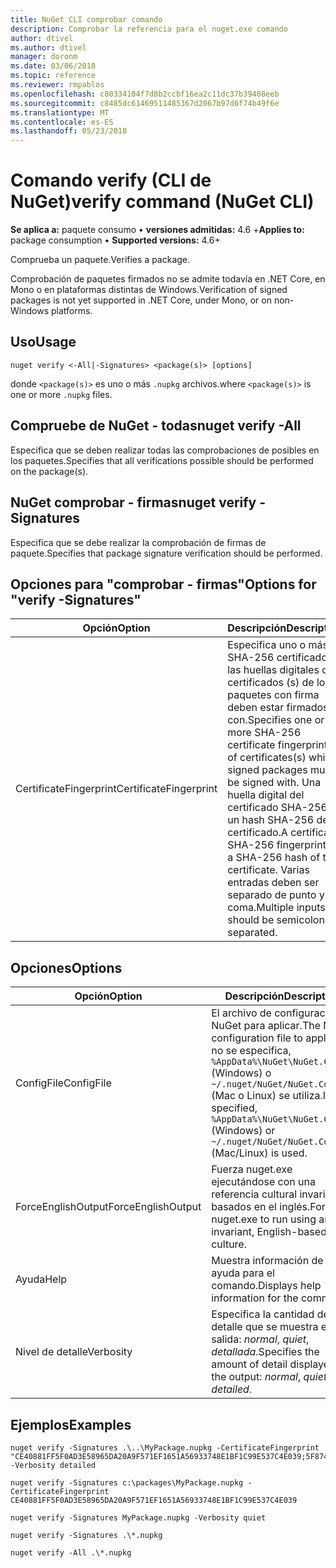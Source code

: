 ```yaml
---
title: NuGet CLI comprobar comando
description: Comprobar la referencia para el nuget.exe comando
author: dtivel
ms.author: dtivel
manager: doronm
ms.date: 03/06/2018
ms.topic: reference
ms.reviewer: rmpablos
ms.openlocfilehash: c80334104f7d8b2ccbf16ea2c11dc37b39408eeb
ms.sourcegitcommit: c8485dc61469511485367d2067b97d6f74b49f6e
ms.translationtype: MT
ms.contentlocale: es-ES
ms.lasthandoff: 05/23/2018
---
```

# <a name="verify-command-nuget-cli"></a><span data-ttu-id="70b08-103">Comando verify (CLI de NuGet)</span><span class="sxs-lookup"><span data-stu-id="70b08-103">verify command (NuGet CLI)</span></span>

<span data-ttu-id="70b08-104">**Se aplica a:** paquete consumo &bullet; **versiones admitidas:** 4.6 +</span><span class="sxs-lookup"><span data-stu-id="70b08-104">**Applies to:** package consumption &bullet; **Supported versions:** 4.6+</span></span>

<span data-ttu-id="70b08-105">Comprueba un paquete.</span><span class="sxs-lookup"><span data-stu-id="70b08-105">Verifies a package.</span></span>

<span data-ttu-id="70b08-106">Comprobación de paquetes firmados no se admite todavía en .NET Core, en Mono o en plataformas distintas de Windows.</span><span class="sxs-lookup"><span data-stu-id="70b08-106">Verification of signed packages is not yet supported in .NET Core, under Mono, or on non-Windows platforms.</span></span>

## <a name="usage"></a><span data-ttu-id="70b08-107">Uso</span><span class="sxs-lookup"><span data-stu-id="70b08-107">Usage</span></span>

```cli
nuget verify <-All|-Signatures> <package(s)> [options]
```

<span data-ttu-id="70b08-108">donde `<package(s)>` es uno o más `.nupkg` archivos.</span><span class="sxs-lookup"><span data-stu-id="70b08-108">where `<package(s)>` is one or more `.nupkg` files.</span></span>

## <a name="nuget-verify--all"></a><span data-ttu-id="70b08-109">Compruebe de NuGet - todas</span><span class="sxs-lookup"><span data-stu-id="70b08-109">nuget verify -All</span></span>

<span data-ttu-id="70b08-110">Especifica que se deben realizar todas las comprobaciones de posibles en los paquetes.</span><span class="sxs-lookup"><span data-stu-id="70b08-110">Specifies that all verifications possible should be performed on the package(s).</span></span>

## <a name="nuget-verify--signatures"></a><span data-ttu-id="70b08-111">NuGet comprobar - firmas</span><span class="sxs-lookup"><span data-stu-id="70b08-111">nuget verify -Signatures</span></span>

<span data-ttu-id="70b08-112">Especifica que se debe realizar la comprobación de firmas de paquete.</span><span class="sxs-lookup"><span data-stu-id="70b08-112">Specifies that package signature verification should be performed.</span></span>

## <a name="options-for-verify--signatures"></a><span data-ttu-id="70b08-113">Opciones para "comprobar - firmas"</span><span class="sxs-lookup"><span data-stu-id="70b08-113">Options for "verify -Signatures"</span></span>

| <span data-ttu-id="70b08-114">Opción</span><span class="sxs-lookup"><span data-stu-id="70b08-114">Option</span></span> | <span data-ttu-id="70b08-115">Descripción</span><span class="sxs-lookup"><span data-stu-id="70b08-115">Description</span></span> |
| --- | --- |
| <span data-ttu-id="70b08-116">CertificateFingerprint</span><span class="sxs-lookup"><span data-stu-id="70b08-116">CertificateFingerprint</span></span> | <span data-ttu-id="70b08-117">Especifica uno o más SHA-256 certificado las huellas digitales de certificados (s) de los paquetes con firma deben estar firmados con.</span><span class="sxs-lookup"><span data-stu-id="70b08-117">Specifies one or more SHA-256 certificate fingerprints of certificates(s) which signed packages must be signed with.</span></span> <span data-ttu-id="70b08-118">Una huella digital del certificado SHA-256 es un hash SHA-256 del certificado.</span><span class="sxs-lookup"><span data-stu-id="70b08-118">A certificate SHA-256 fingerprint is a SHA-256 hash of the certificate.</span></span> <span data-ttu-id="70b08-119">Varias entradas deben ser separado de punto y coma.</span><span class="sxs-lookup"><span data-stu-id="70b08-119">Multiple inputs should be semicolon separated.</span></span> |

## <a name="options"></a><span data-ttu-id="70b08-120">Opciones</span><span class="sxs-lookup"><span data-stu-id="70b08-120">Options</span></span>

| <span data-ttu-id="70b08-121">Opción</span><span class="sxs-lookup"><span data-stu-id="70b08-121">Option</span></span> | <span data-ttu-id="70b08-122">Descripción</span><span class="sxs-lookup"><span data-stu-id="70b08-122">Description</span></span> |
| --- | --- |
| <span data-ttu-id="70b08-123">ConfigFile</span><span class="sxs-lookup"><span data-stu-id="70b08-123">ConfigFile</span></span> | <span data-ttu-id="70b08-124">El archivo de configuración de NuGet para aplicar.</span><span class="sxs-lookup"><span data-stu-id="70b08-124">The NuGet configuration file to apply.</span></span> <span data-ttu-id="70b08-125">Si no se especifica, `%AppData%\NuGet\NuGet.Config` (Windows) o `~/.nuget/NuGet/NuGet.Config` (Mac o Linux) se utiliza.</span><span class="sxs-lookup"><span data-stu-id="70b08-125">If not specified, `%AppData%\NuGet\NuGet.Config` (Windows) or `~/.nuget/NuGet/NuGet.Config` (Mac/Linux) is used.</span></span>|
| <span data-ttu-id="70b08-126">ForceEnglishOutput</span><span class="sxs-lookup"><span data-stu-id="70b08-126">ForceEnglishOutput</span></span> | <span data-ttu-id="70b08-127">Fuerza nuget.exe ejecutándose con una referencia cultural invariable, basados en el inglés.</span><span class="sxs-lookup"><span data-stu-id="70b08-127">Forces nuget.exe to run using an invariant, English-based culture.</span></span> |
| <span data-ttu-id="70b08-128">Ayuda</span><span class="sxs-lookup"><span data-stu-id="70b08-128">Help</span></span> | <span data-ttu-id="70b08-129">Muestra información de ayuda para el comando.</span><span class="sxs-lookup"><span data-stu-id="70b08-129">Displays help information for the command.</span></span> |
| <span data-ttu-id="70b08-130">Nivel de detalle</span><span class="sxs-lookup"><span data-stu-id="70b08-130">Verbosity</span></span> | <span data-ttu-id="70b08-131">Especifica la cantidad de detalle que se muestra en la salida: *normal*, *quiet*, *detallada*.</span><span class="sxs-lookup"><span data-stu-id="70b08-131">Specifies the amount of detail displayed in the output: *normal*, *quiet*, *detailed*.</span></span> |

## <a name="examples"></a><span data-ttu-id="70b08-132">Ejemplos</span><span class="sxs-lookup"><span data-stu-id="70b08-132">Examples</span></span>

```cli
nuget verify -Signatures .\..\MyPackage.nupkg -CertificateFingerprint "CE40881FF5F0AD3E58965DA20A9F571EF1651A56933748E1BF1C99E537C4E039;5F874AAF47BCB268A19357364E7FBB09D6BF9E8A93E1229909AC5CAC865802E2" -Verbosity detailed

nuget verify -Signatures c:\packages\MyPackage.nupkg -CertificateFingerprint CE40881FF5F0AD3E58965DA20A9F571EF1651A56933748E1BF1C99E537C4E039

nuget verify -Signatures MyPackage.nupkg -Verbosity quiet

nuget verify -Signatures .\*.nupkg

nuget verify -All .\*.nupkg

```